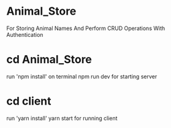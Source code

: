 # Animal_Store
For Storing Animal Names And Perform CRUD Operations With Authentication
# cd Animal_Store
run 'npm install' on terminal
npm run dev for starting server
# cd client
run 'yarn install'
yarn start for running client 
